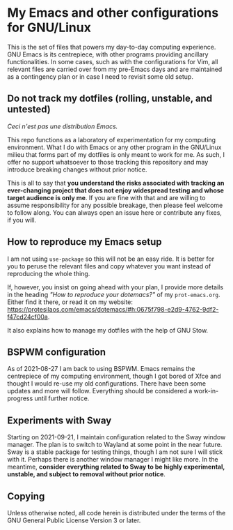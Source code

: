 # My Emacs and other configurations for GNU/Linux

This is the set of files that powers my day-to-day computing experience.
GNU Emacs is its centrepiece, with other programs providing ancillary
functionalities.  In some cases, such as with the configurations for
Vim, all relevant files are carried over from my pre-Emacs days and are
maintained as a contingency plan or in case I need to revisit some old
setup.

## Do not track my dotfiles (rolling, unstable, and untested)

_Ceci n'est pas une distribution Emacs._

This repo functions as a laboratory of experimentation for my computing
environment.  What I do with Emacs or any other program in the GNU/Linux
milieu that forms part of my dotfiles is only meant to work for me.  As
such, I offer no support whatsoever to those tracking this repository
and may introduce breaking changes without prior notice.

This is all to say that **you understand the risks associated with
tracking an ever-changing project that does not enjoy widespread testing
and whose target audience is only me**.  If you are fine with that and
are willing to assume responsibility for any possible breakage, then
please feel welcome to follow along.  You can always open an issue here
or contribute any fixes, if you will.

## How to reproduce my Emacs setup

I am not using `use-package` so this will not be an easy ride.  It is
better for you to peruse the relevant files and copy whatever you want
instead of reproducing the whole thing.

If, however, you insist on going ahead with your plan, I provide more
details in the heading _"How to reproduce your dotemacs?"_ of my
`prot-emacs.org`.  Either find it there, or read it on my website:
<https://protesilaos.com/emacs/dotemacs/#h:0675f798-e2d9-4762-9df2-f47cd24cf00a>.

It also explains how to manage my dotfiles with the help of GNU Stow.

## BSPWM configuration

As of 2021-08-27 I am back to using BSPWM.  Emacs remains the
centrepiece of my computing environment, though I got bored of Xfce and
thought I would re-use my old configurations.  There have been some
updates and more will follow.  Everything should be considered a
work-in-progress until further notice.

## Experiments with Sway

Starting on 2021-09-21, I maintain configuration related to the Sway
window manager.  The plan is to switch to Wayland at some point in the
near future.  Sway is a stable package for testing things, though I am
not sure I will stick with it.  Perhaps there is another window manager
I might like more.  In the meantime, **consider everything related to
Sway to be highly experimental, unstable, and subject to removal without
prior notice**.

## Copying

Unless otherwise noted, all code herein is distributed under the terms
of the GNU General Public License Version 3 or later.
